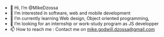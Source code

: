 - 👋 Hi, I’m @MikeDzossa
- 👀 I’m interested in software, web and mobile development
- 🌱 I’m currently learning Web design, Object oriented programming,
- 💞️ I’m looking for an internship or work-study program as JS developper
- 📫 How to reach me : Contact me on mike.godwill.dzossa@gmail.com

<!---
MikeDzossa/MikeDzossa is a ✨ special ✨ repository because its `README.md` (this file) appears on your GitHub profile.
You can click the Preview link to take a look at your changes.
--->
